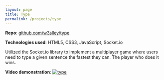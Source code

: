 ```yaml
---
layout: page
title: Type
permalink: /projects/type
---
```

**Repo**: [github.com/w3slley/type](https://github.com/w3slley/type)

**Technologies used**: HTML5, CSS3, JavaScript, Socket.io

Utilized the Socket.io library to implement a multiplayer game where users need to type a given sentence the fastest they can. The player who does it wins.

**Video demonstration**:
[![type](https://imgur.com/vIDWwd7.png)](https://www.youtube.com/watch?v=kLvWwmO2o2E)
